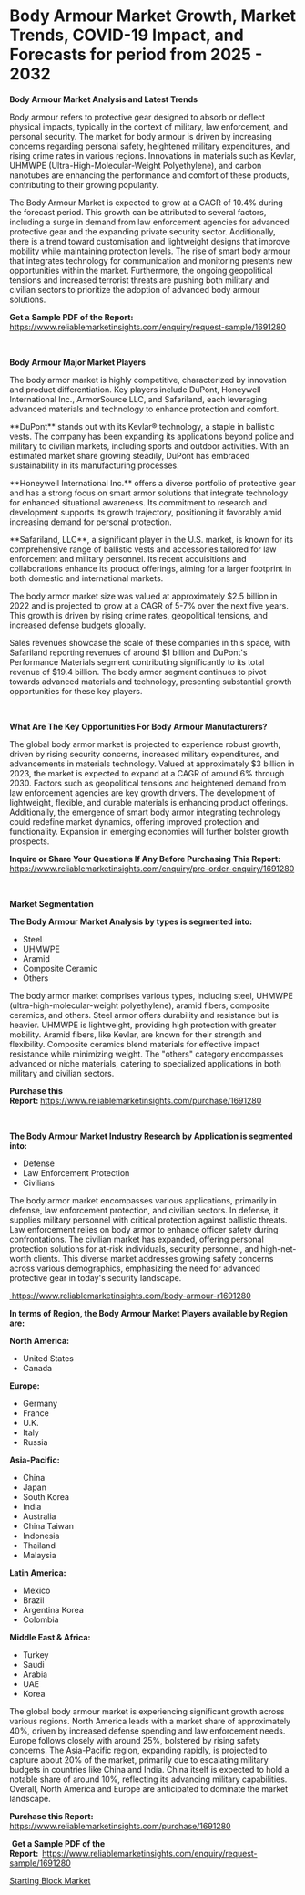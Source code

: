 <p><h1>Body Armour Market Growth, Market Trends, COVID-19 Impact, and Forecasts for period from 2025 - 2032</h1></p><p><strong>Body Armour Market Analysis and Latest Trends</strong></p>
<p><p>Body armour refers to protective gear designed to absorb or deflect physical impacts, typically in the context of military, law enforcement, and personal security. The market for body armour is driven by increasing concerns regarding personal safety, heightened military expenditures, and rising crime rates in various regions. Innovations in materials such as Kevlar, UHMWPE (Ultra-High-Molecular-Weight Polyethylene), and carbon nanotubes are enhancing the performance and comfort of these products, contributing to their growing popularity.</p><p>The Body Armour Market is expected to grow at a CAGR of 10.4% during the forecast period. This growth can be attributed to several factors, including a surge in demand from law enforcement agencies for advanced protective gear and the expanding private security sector. Additionally, there is a trend toward customisation and lightweight designs that improve mobility while maintaining protection levels. The rise of smart body armour that integrates technology for communication and monitoring presents new opportunities within the market. Furthermore, the ongoing geopolitical tensions and increased terrorist threats are pushing both military and civilian sectors to prioritize the adoption of advanced body armour solutions.</p></p>
<p><strong>Get a Sample PDF of the Report:&nbsp;</strong> <a href="https://www.reliablemarketinsights.com/enquiry/request-sample/1691280?utm_campaign=1938&utm_medium=2&utm_source=Github&utm_content=ia&utm_term=04042025&utm_id=body-armour">https://www.reliablemarketinsights.com/enquiry/request-sample/1691280</a></p>
<p>&nbsp;</p>
<p><strong>Body Armour Major Market Players</strong></p>
<p><p>The body armor market is highly competitive, characterized by innovation and product differentiation. Key players include DuPont, Honeywell International Inc., ArmorSource LLC, and Safariland, each leveraging advanced materials and technology to enhance protection and comfort.</p><p>**DuPont** stands out with its Kevlar® technology, a staple in ballistic vests. The company has been expanding its applications beyond police and military to civilian markets, including sports and outdoor activities. With an estimated market share growing steadily, DuPont has embraced sustainability in its manufacturing processes.</p><p>**Honeywell International Inc.** offers a diverse portfolio of protective gear and has a strong focus on smart armor solutions that integrate technology for enhanced situational awareness. Its commitment to research and development supports its growth trajectory, positioning it favorably amid increasing demand for personal protection.</p><p>**Safariland, LLC**, a significant player in the U.S. market, is known for its comprehensive range of ballistic vests and accessories tailored for law enforcement and military personnel. Its recent acquisitions and collaborations enhance its product offerings, aiming for a larger footprint in both domestic and international markets.</p><p>The body armor market size was valued at approximately $2.5 billion in 2022 and is projected to grow at a CAGR of 5-7% over the next five years. This growth is driven by rising crime rates, geopolitical tensions, and increased defense budgets globally.</p><p>Sales revenues showcase the scale of these companies in this space, with Safariland reporting revenues of around $1 billion and DuPont's Performance Materials segment contributing significantly to its total revenue of $19.4 billion. The body armor segment continues to pivot towards advanced materials and technology, presenting substantial growth opportunities for these key players.</p></p>
<p>&nbsp;</p>
<p><strong>What Are The Key Opportunities For Body Armour Manufacturers?</strong></p>
<p><p>The global body armor market is projected to experience robust growth, driven by rising security concerns, increased military expenditures, and advancements in materials technology. Valued at approximately $3 billion in 2023, the market is expected to expand at a CAGR of around 6% through 2030. Factors such as geopolitical tensions and heightened demand from law enforcement agencies are key growth drivers. The development of lightweight, flexible, and durable materials is enhancing product offerings. Additionally, the emergence of smart body armor integrating technology could redefine market dynamics, offering improved protection and functionality. Expansion in emerging economies will further bolster growth prospects.</p></p>
<p><strong>Inquire or Share Your Questions If Any Before Purchasing This Report:</strong> <a href="https://www.reliablemarketinsights.com/enquiry/pre-order-enquiry/1691280?utm_campaign=1938&utm_medium=2&utm_source=Github&utm_content=ia&utm_term=04042025&utm_id=body-armour">https://www.reliablemarketinsights.com/enquiry/pre-order-enquiry/1691280</a></p>
<p>&nbsp;</p>
<p><strong>Market Segmentation</strong></p>
<p><strong>The Body Armour Market Analysis by types is segmented into:</strong></p>
<p><ul><li>Steel</li><li>UHMWPE</li><li>Aramid</li><li>Composite Ceramic</li><li>Others</li></ul></p>
<p><p>The body armor market comprises various types, including steel, UHMWPE (ultra-high-molecular-weight polyethylene), aramid fibers, composite ceramics, and others. Steel armor offers durability and resistance but is heavier. UHMWPE is lightweight, providing high protection with greater mobility. Aramid fibers, like Kevlar, are known for their strength and flexibility. Composite ceramics blend materials for effective impact resistance while minimizing weight. The "others" category encompasses advanced or niche materials, catering to specialized applications in both military and civilian sectors.</p></p>
<p><strong>Purchase this Report:&nbsp;</strong><a href="https://www.reliablemarketinsights.com/purchase/1691280?utm_campaign=1938&utm_medium=2&utm_source=Github&utm_content=ia&utm_term=04042025&utm_id=body-armour">https://www.reliablemarketinsights.com/purchase/1691280</a></p>
<p>&nbsp;</p>
<p><strong>The Body Armour Market Industry Research by Application is segmented into:</strong></p>
<p><ul><li>Defense</li><li>Law Enforcement Protection</li><li>Civilians</li></ul></p>
<p><p>The body armor market encompasses various applications, primarily in defense, law enforcement protection, and civilian sectors. In defense, it supplies military personnel with critical protection against ballistic threats. Law enforcement relies on body armor to enhance officer safety during confrontations. The civilian market has expanded, offering personal protection solutions for at-risk individuals, security personnel, and high-net-worth clients. This diverse market addresses growing safety concerns across various demographics, emphasizing the need for advanced protective gear in today's security landscape.</p></p>
<p><a href="https://www.reliablemarketinsights.com/body-armour-r1691280?utm_campaign=1938&utm_medium=2&utm_source=Github&utm_content=ia&utm_term=04042025&utm_id=body-armour">&nbsp;https://www.reliablemarketinsights.com/body-armour-r1691280</a></p>
<p><strong>In terms of Region, the Body Armour Market Players available by Region are:</strong></p>
<p>
    <p> <strong> North America: </strong>
        <ul>
            <li>United States</li>
            <li>Canada</li>
        </ul>
        </p> 
    <p> <strong> Europe: </strong>
        <ul>
            <li>Germany</li>
            <li>France</li>
            <li>U.K.</li>
            <li>Italy</li>
            <li>Russia</li>
        </ul>
        </p> 
    <p> <strong> Asia-Pacific: </strong>
        <ul>
            <li>China</li>
            <li>Japan</li>
            <li>South Korea</li>
            <li>India</li>
            <li>Australia</li>
            <li>China Taiwan</li>
            <li>Indonesia</li>
            <li>Thailand</li>
            <li>Malaysia</li>
        </ul>
        </p> 
    <p> <strong> Latin America: </strong>
        <ul>
            <li>Mexico</li>
            <li>Brazil</li>
            <li>Argentina Korea</li>
            <li>Colombia</li>
        </ul>
        </p> 
    <p> <strong> Middle East & Africa: </strong>
        <ul>
            <li>Turkey</li>
            <li>Saudi</li>
            <li>Arabia</li>
            <li>UAE</li>
            <li>Korea</li>
        </ul>
    </p>
    </p>
<p><p>The global body armour market is experiencing significant growth across various regions. North America leads with a market share of approximately 40%, driven by increased defense spending and law enforcement needs. Europe follows closely with around 25%, bolstered by rising safety concerns. The Asia-Pacific region, expanding rapidly, is projected to capture about 20% of the market, primarily due to escalating military budgets in countries like China and India. China itself is expected to hold a notable share of around 10%, reflecting its advancing military capabilities. Overall, North America and Europe are anticipated to dominate the market landscape.</p></p>
<p><strong>Purchase this Report: </strong><a href="https://www.reliablemarketinsights.com/purchase/1691280?utm_campaign=1938&utm_medium=2&utm_source=Github&utm_content=ia&utm_term=04042025&utm_id=body-armour">https://www.reliablemarketinsights.com/purchase/1691280</a></p>
<p>&nbsp;<strong>Get a Sample PDF of the Report:&nbsp;&nbsp;</strong><a href="https://www.reliablemarketinsights.com/enquiry/request-sample/1691280?utm_campaign=1938&utm_medium=2&utm_source=Github&utm_content=ia&utm_term=04042025&utm_id=body-armour">https://www.reliablemarketinsights.com/enquiry/request-sample/1691280</a></p>
<p><strong></strong></p>
<p><p><a href="https://github.com/angelajermaine/Market-Research-Report-List-6/blob/main/starting-block-market.md?utm_campaign=1938&utm_medium=2&utm_source=Github&utm_content=ia&utm_term=04042025&utm_id=body-armour">Starting Block Market</a></p></p>